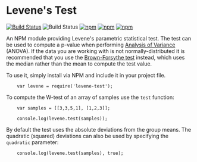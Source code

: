 # Levene's Test

[![Build Status](https://travis-ci.org/lukem512/levene-test.svg?branch=master)](https://travis-ci.org/lukem512/levene-test) ![Build Status](https://david-dm.org/lukem512/levene-test.svg) [![npm](https://img.shields.io/npm/l/levene-test.svg)](https://www.npmjs.com/package/levene-test) [![npm](https://img.shields.io/npm/v/levene-test.svg)](https://www.npmjs.com/package/levene-test) [![npm](https://img.shields.io/npm/dm/levene-test.svg)](https://www.npmjs.com/package/levene-test)

An NPM module providing Levene's parametric statistical test. The test can be used to compute a p-value when performing [Analysis of Variance](https://www.npmjs.com/package/anova) (ANOVA). If the data you are working with is not normally-distributed it is recommended that you use the [Brown-Forsythe test](https://www.npmjs.com/package/brown-forsythe-test) instead, which uses the median rather than the mean to compute the test value.

To use it, simply install via NPM and include it in your project file.

```
	var levene = require('levene-test');
```

To compute the W-test of an array of samples use the `test` function:

```
	var samples = [[3,3,5,1], [1,2,3]];

	console.log(levene.test(samples));
```

By default the test uses the absolute deviations from the group means. The quadratic (squared) deviations can also be used by specifying the `quadratic` parameter:

```
	console.log(levene.test(samples), true);
```
